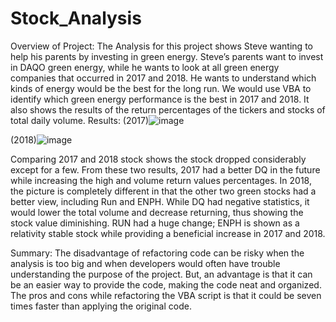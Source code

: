 # Stock_Analysis
Overview of Project:
The Analysis for this project shows Steve wanting to help his parents by investing in green energy. Steve’s parents want to invest in DAQO green energy, while he wants to look at all green energy companies that occurred in 2017 and 2018. He wants to understand which kinds of energy would be the best for the long run. We would use VBA to identify which green energy performance is the best in 2017 and 2018. It also shows the results of the return percentages of the tickers and stocks of total daily volume.
Results:
 (2017)![image](https://user-images.githubusercontent.com/110862037/185450573-3ad229ff-6fc3-4756-b527-bbe87fc3f620.png)

 
(2018)![image](https://user-images.githubusercontent.com/110862037/185450706-85025197-b55a-4184-88cd-03495cfde5ee.png)


Comparing 2017 and 2018 stock shows the stock dropped considerably except for a few. From these two results, 2017 had a better DQ in the future while increasing the high and volume return values percentages. In 2018, the picture is completely different in that the other two green stocks had a better view, including Run and ENPH. While DQ had negative statistics, it would lower the total volume and decrease returning, thus showing the stock value diminishing. RUN had a huge change; ENPH is shown as a relativity stable stock while providing a beneficial increase in 2017 and 2018.

Summary:
The disadvantage of refactoring code can be risky when the analysis is too big and when developers would often have trouble understanding the purpose of the project. But, an advantage is that it can be an easier way to provide the code, making the code neat and organized. The pros and cons while refactoring the VBA script is that it could be seven times faster than applying the original code.
